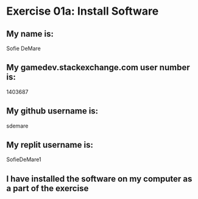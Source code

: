 # Exercise 01a: Install Software

## My name is:
Sofie DeMare

## My gamedev.stackexchange.com user number is:
1403687

## My github username is:
sdemare

## My replit username is:
SofieDeMare1

## I have installed the software on my computer as a part of the exercise
